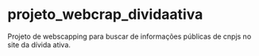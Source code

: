 # projeto_webcrap_dividaativa
Projeto de webscapping para buscar de informações públicas de cnpjs no site da dívida ativa.
